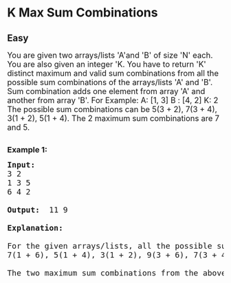 # K Max Sum Combinations
## Easy
<div class="problems_problem_content__Xm_eO"><p><span style="font-size:18px">
  You are given two arrays/lists 'A'and 'B' of size 'N' each. You are also given an integer 'K.
You have to return 'K' distinct maximum and valid sum combinations from all the possible sum combinations of the arrays/lists 'A' and 'B'.
Sum combination adds one element from array 'A' and another from array 'B'.
For Example:
A: [1, 3]
B : [4, 2]
K: 2
The possible sum combinations can be 5(3 +
2), 7(3 + 4), 3(1 + 2), 5(1 + 4).
The 2 maximum sum combinations are 7 and 5.
</span><br>
&nbsp;</p>

<p><span style="font-size:18px"><strong>Example 1:</strong></span></p>

<pre><span style="font-size:18px"><strong>Input: </strong>
3 2
1 3 5
6 4 2

<strong>Output: </strong> 11 9
  
<strong>Explanation: </strong>

For the given arrays/lists, all the possible sum combinations are: 
7(1 + 6), 5(1 + 4), 3(1 + 2), 9(3 + 6), 7(3 + 4), 5(3 + 2), 11(6 + 5), 9(5 + 4), 7(5 + 2).

The two maximum sum combinations from the above combinations are 11 and 9. 
  
</pre>

</div>
